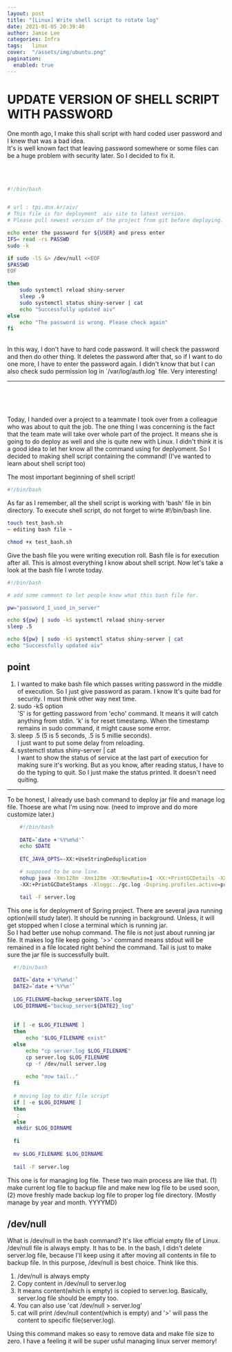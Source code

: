 ```yaml
---
layout: post 
title: "[Linux] Write shell script to rotate log"
date: 2021-01-05 20:39:40
author: Jamie Lee
categories: Infra
tags:	linux
cover:  "/assets/img/ubuntu.png"
pagination: 
  enabled: true
---
```


# UPDATE VERSION OF SHELL SCRIPT WITH PASSWORD
One month ago, I make this shall script with hard coded user password and I knew that was a bad idea.  
It's is well known fact that leaving password somewhere or some files can be a huge problem with security later. So I decided to fix it. 

<br>
<br>

```bash
#!/bin/bash


# url : tpi.dnx.kr/aiv/
# This file is for deployment  aiv site to latest version. 
# Please pull newest version of the project from git before deploying. 

echo enter the password for ${USER} and press enter
IFS= read -rs PASSWD
sudo -k 

if sudo -lS &> /dev/null <<EOF
$PASSWD
EOF

then 
	sudo systemctl reload shiny-server
	sleep .9
	sudo systemctl status shiny-server | cat
	echo "Successfully updated aiv" 
else 
	echo "The password is wrong. Please check again" 
fi

```
<br>
In this way, I don't have to hard code password. It will check the password and then do other thing. It deletes the password after that, so if I want to do one more, I have to enter the password again.     
I didn't know that but I can also check sudo permission log in `/var/log/auth.log` file. Very interesting!  


<hr>
<br>
<br>
<br>

Today, I handed over a project to a teammate I took over from a colleague who was about to quit the job. The one thing I was concerning is the fact that the team mate 
will take over whole part of the project. It means she is going to do deploy as well and she is quite new with Linux.  I didn't think it is a good idea to let her know all the command using for deplyoment.
So I decided to making shell script containing the command! (I've wanted to learn about shell script too)

The most important beginning of shell script!

```bash
#!/bin/bash
```
As far as I remember, all the shell script is working with 'bash' file in bin directory. To execute shell script, do not forget to wirte #!/bin/bash line. 

```bash
touch test_bash.sh 
~ editing bash file ~

chmod +x test_bash.sh
```

Give the bash file you were writing execution roll. Bash file is for execution after all. This is almost everything I know about shell script. Now let's take a look at the bash file I wrote today. 

```bash
#!/bin/bash 

# add some comment to let people know what this bash file for. 

pw="password_I_used_in_server"

echo ${pw} | sudo -kS systemctl reload shiny-server 
sleep .5

echo ${pw} | sudo -kS systemctl status shiny-server | cat 
echo "Successfully updated aiv"
```
## point
1. I wanted to make bash file which passes writing password in the middle of execution. So I just give password as param. I know It's quite bad for security. I must think other way next time.
2. sudo -kS option <br>
'S' is for getting password from 'echo' command. It means it will catch anything from stdin. 'k' is for reset timestamp. When the timestamp remains in sudo command, it might cause some error.
3. sleep .5 (5 is 5 seconds, .5 is 5 millie seconds). <br>
I just want to put some delay from reloading. 
4. systemctl status shiny-server | cat <br>
I want to show the status of service at the last part of execution for making sure it's working. But as you know, after reading status, I have to do the typing to quit. So I just make the status printed. It doesn't need quiting. 

<hr> 

To be honest, I already use bash command to deploy jar file and manage log file. Thoese are what I'm using now. (need to improve and do more customize later.)

```bash
    #!/bin/bash
   
    DATE=`date +'%Y%m%d'`
    echo $DATE
   
    ETC_JAVA_OPTS=-XX:+UseStringDeduplication

    # supposed to be one line.    
    nohup java -Xms128m -Xmx128m -XX:NewRatio=1 -XX:+PrintGCDetails -XX:+PrintGCTimeStamps  
    -XX:+PrintGCDateStamps -Xloggc:./gc.log -Dspring.profiles.active=prod $* -jar file_name.jar >> ./server.log &

    tail -F server.log
```

This one is for deployment of Spring project. There are several java running option(will study later). It should be running in background. Unless, it will get stopped when I close a terminal which is running jar.  
So I had better use nohup command. 
The file is not just about running jar file. It makes log file keep going. '>>' command means stdout will be remained in a file located right behind the command. Tail is just to make sure the jar file is successfully built. 


```bash
  #!/bin/bash
 
  DATE=`date +'%Y%m%d'`
  DATE2=`date +'%Y%m'`
 
  LOG_FILENAME=backup_server$DATE.log
  LOG_DIRNAME="backup_server${DATE2}_log"
 
 
  if [ -e $LOG_FILENAME ]
  then
      echo "$LOG_FILENAME exist"
  else
      echo "cp server.log $LOG_FILENAME"
      cp server.log $LOG_FILENAME
      cp -f /dev/null server.log
 
      echo "now tail.."
  fi
 
  # moving log to dir file script
  if [ -e $LOG_DIRNAME ]
  then
   :
  else
   mkdir $LOG_DIRNAME
 
  fi
 
  mv $LOG_FILENAME $LOG_DIRNAME
 
  tail -F server.log
```
This one is for managing log file. These two main process are like that. (1) make current log file to backup file and make new log file to be used soon, (2) move freshly made backup log file to 
proper log file directory. (Mostly manage by year and month. YYYYMD)

## /dev/null 
What is /dev/null in the bash command? It's like official empty file of Linux. /dev/null file is always empty. It has to be. 
In the bash, I didn't delete server.log file, because I'll keep using it after moving all contents in file to backup file. In this purpose, /dev/null is best choice.
Think like this. 

1. /dev/null is always empty 
2. Copy content in /dev/null to server.log
3. It means content(which is empty) is copied to server.log. Basically, server.log file should be empty too. 
4. You can also use 'cat /dev/null > server.log'
5. cat will print /dev/null content(which is empty) and '>' will pass the content to specific file(server.log).

Using this command makes so easy to remove data and make file size to zero. I have a feeling it will be super usful managing linux server memory!

 
